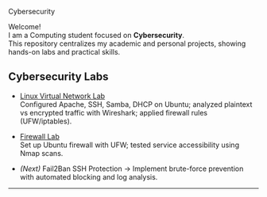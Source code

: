 Cybersecurity 

Welcome!  
I am a Computing student focused on **Cybersecurity**.  
This repository centralizes my academic and personal projects, showing hands-on labs and practical skills.  

##  Cybersecurity Labs
- [Linux Virtual Network Lab](https://github.com/SilmaraSouto/Linux-network-lab.git)  
  Configured Apache, SSH, Samba, DHCP on Ubuntu; analyzed plaintext vs encrypted traffic with Wireshark; applied firewall rules (UFW/iptables).  

- [Firewall Lab](https://github.com/SilmaraSouto/Linux-network-lab.git)  
  Set up Ubuntu firewall with UFW; tested service accessibility using Nmap scans.  

- *(Next)* Fail2Ban SSH Protection → Implement brute-force prevention with automated blocking and log analysis.  

---
